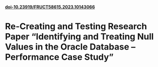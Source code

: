 **[doi-10.23919/FRUCT58615.2023.10143066](https://doi.org/10.23919/FRUCT58615.2023.10143066)**
# Re-Creating and Testing Research Paper “Identifying and Treating Null Values in the Oracle Database – Performance Case Study”
